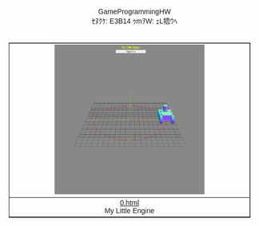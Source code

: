 <!DOCTYPE html>

<html>

<head>
<style>
body {
	font-family: Helvetica, Arial, 'Heiti TC', 'Microsoft JhengHei', sans-serif;
}
#info {
	width: 100%;
	padding: 10px;
	text-align: center;
}
#hw {
	padding: 10px;
	text-align: center;
}


</style>
</head>

<body> 
<div id="info">
GameProgrammingHW<br>
ｾﾇｸｹ: E3B14 ｩmｦW: ｪL牾ｳﾍ<br>

</div>
<div id="hw">
	<table border="1" style="margin-left: auto; margin-right: auto;">
	<td width="33%"><img src="0.PNG" width="300px" height="300px"/></td>
	   <tr align="center">
<tr align="center">
			<td><a href="0.html">0.html</a><br>  My Little Engine  </td>
</tr>
</table>
</div>

<script>


</script>
</body>

</html>
